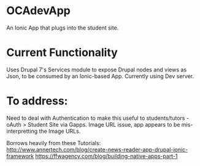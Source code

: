 # OCAdevApp
An Ionic App that plugs into the student site.

# Current Functionality
Uses Drupal 7's Services module to expose Drupal nodes and views as Json, to be consumed by an Ionic-based App. Currently using Dev server.

# To address:
Need to deal with Authentication to make this useful to students/tutors - oAuth > Student Site via Gapps.
Image URL issue, app appears to be mis-interpretting the Image URLs.

Borrows heavily from these Tutorials:
http://www.annertech.com/blog/create-news-reader-app-drupal-ionic-framework
https://ffwagency.com/blog/building-native-apps-part-1

